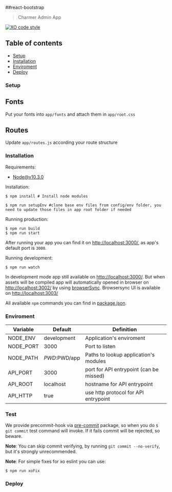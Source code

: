 ##react-bootstrap
> Charmer Admin App

[![XO code style](https://img.shields.io/badge/code_style-XO-5ed9c7.svg)](https://github.com/sindresorhus/xo)

## Table of contents
- [Setup](#Setup)
- [Installation](#installation)
- [Enviroment](#enviroment)
- [Deploy](#deploy)

### Setup
## Fonts
Put your fonts into `app/fonts` and attach them in `app/root.css`
## Routes
Update `app/routes.js` according your route structure

### Installation
Requirements:
- [Node@v10.3.0](https://nodejs.org/en/)

Installation:
```console
$ npm install # Install node modules
```

```console
$ npm run setupEnv #clone base env files from config/env folder, you need to update those files in app root folder if needed
```

Running production:
```console
$ npm run build
$ npm run start
```

After running your app you can find it on [http://localhost:3000/](http://localhost:3000/), as app's default port is `3000`.

Running development:
```console
$ npm run watch
```

In development mode app still available on [http://localhost:3000/](http://localhost:3000/).
But when assets will be compiled app will automatically opened in browser on [http://localhost:3002/](http://localhost:3002/) by using [browserSync](https://www.browsersync.io).
Browsersync UI is available on [http://localhost:3003/](http://localhost:3003/)

All available `npm` commands you can find in [package.json](package.json).

### Enviroment
| Variable  | Default                           | Definition                              |
|-----------|-----------------------------------|-----------------------------------------|
| NODE_ENV  | development                       | Application's enviroment                |
| NODE_PORT | 3000                              | Port to listen                          |
| NODE_PATH | $PWD:$PWD/app                     | Paths to lookup application's modules   |
| API_PORT  | 3000                              | port for API entrypoint (can be missed) |
| API_ROOT  | localhost                         | hostname for API entrypoint             |
| API_HTTP  | true                              | use http protocol for API entrypoint    |

### Test
We provide precommit-hook via [pre-commit](https://github.com/observing/pre-commit) package, so when you do `$ git commit` test command will invoke. If it fails commit will be rejected, so beware.

**Note**: You can skip commit verifying, by running `git commit --no-verify`, but it's strongly unrecommended.

**Note**: For simple fixes for xo eslint you can use:
```console
$ npm run xoFix
```

### Deploy
